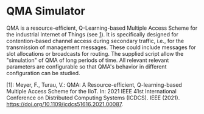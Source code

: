 # QMA Simulator 

QMA is a resource-efficient, Q-Learning-based Multiple Access Scheme for the industrial Internet of Things (see [1](1)). It is specifically designed for contention-based channel access during secondary traffic, i.e., for the transmission of management messages. These could include messages for slot allocations or broadcasts for routing. The supplied script allow the "simulation" of QMA of long periods of time. All relevant relevant parameters are configurable so that QMA's behavior in different configuration can be studied.

[1]: Meyer, F., Turau, V.: QMA: A Resource-efficient, Q-learning-based Multiple Access Scheme for the IIoT. In: 2021 IEEE 41st International Conference on Distributed Computing Systems (ICDCS). IEEE (2021). <https://doi.org/10.1109/icdcs51616.2021.00087>.

